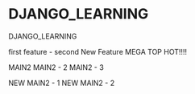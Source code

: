 # DJANGO_LEARNING
DJANGO_LEARNING

first
feature - second
New Feature MEGA TOP HOT!!!!

MAIN2
MAIN2 - 2
MAIN2 - 3

NEW MAIN2 - 1
NEW MAIN2 - 2
